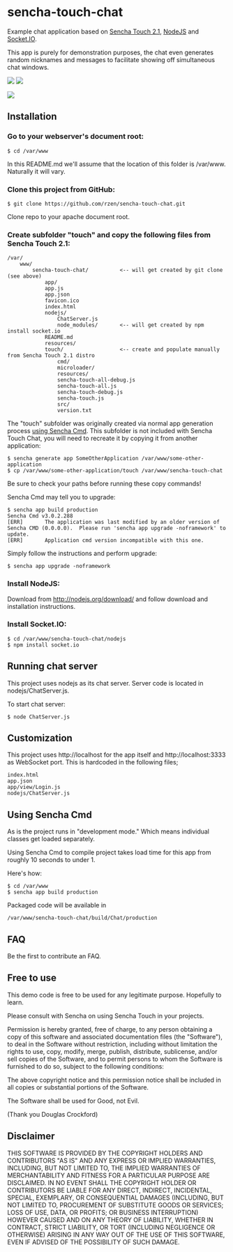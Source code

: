 # sencha-touch-chat

Example chat application based on [Sencha Touch 2.1](http://www.sencha.com/products/touch/ "Sencha Touch"), [NodeJS](http://nodejs.org/ "NodeJS") and [Socket.IO](http://socket.io/ "Socket.IO").

This app is purely for demonstration purposes, the chat even generates random nicknames and messages to facilitate showing off simultaneous chat windows.

![](https://github.com/rzen/sencha-touch-chat/blob/master/resources/Screenshots/Screenshot%20-%20Login.png?raw=true) ![](https://github.com/rzen/sencha-touch-chat/blob/master/resources/Screenshots/Screenshot%20-%20MessageList.png?raw=true)

![](http://cl.ly/image/2b330W0f0O0P/node%20%20_private_var_www_sencha-touch-chat_nodejs%20—%20node%20—%20130×40.png)

## Installation

### Go to your webserver's document root:

	$ cd /var/www

In this README.md we'll assume that the location of this folder is /var/www. Naturally it will vary.


### Clone this project from GitHub:

	$ git clone https://github.com/rzen/sencha-touch-chat.git

Clone repo to your apache document root. 


### Create subfolder "touch" and copy the following files from Sencha Touch 2.1:

	/var/
		www/
			sencha-touch-chat/			<-- will get created by git clone (see above)
				app/
				app.js
				app.json
				favicon.ico
				index.html
				nodejs/
					ChatServer.js
					node_modules/		<-- will get created by npm install socket.io
				README.md
				resources/
				touch/					<-- create and populate manually from Sencha Touch 2.1 distro
					cmd/
					microloader/
					resources/
					sencha-touch-all-debug.js
					sencha-touch-all.js
					sencha-touch-debug.js
					sencha-touch.js
					src/
					version.txt


The "touch" subfolder was originally created via normal app generation process [using Sencha Cmd](http://docs.sencha.com/touch/2-1/#!/guide/command_app "Using Sencha Cmd with Sencha Touch"). This subfolder is not included with Sencha Touch Chat, you will need to recreate it by copying it from another application:

	$ sencha generate app SomeOtherApplication /var/www/some-other-application
	$ cp /var/www/some-other-application/touch /var/www/sencha-touch-chat

Be sure to check your paths before running these copy commands!

Sencha Cmd may tell you to upgrade:

	$ sencha app build production
	Sencha Cmd v3.0.2.288
	[ERR]		The application was last modified by an older version of Sencha CMD (0.0.0.0).  Please run 'sencha app upgrade -noframework' to update.
	[ERR]		Application cmd version incompatible with this one.


Simply follow the instructions and perform upgrade:

	$ sencha app upgrade -noframework


### Install NodeJS:

Download from http://nodejs.org/download/ and follow download and installation instructions.


### Install Socket.IO:

	$ cd /var/www/sencha-touch-chat/nodejs
	$ npm install socket.io


## Running chat server

This project uses nodejs as its chat server. Server code is located in nodejs/ChatServer.js.

To start chat server:

	$ node ChatServer.js


## Customization

This project uses http://localhost for the app itself and http://localhost:3333 as WebSocket port. This is hardcoded in the following files;

	index.html
	app.json
	app/view/Login.js
	nodejs/ChatServer.js


## Using Sencha Cmd

As is the project runs in "development mode." Which means individual classes get loaded separately. 

Using Sencha Cmd to compile project takes load time for this app from roughly 10 seconds to under 1. 

Here's how:

	$ cd /var/www
	$ sencha app build production

Packaged code will be available in

	/var/www/sencha-touch-chat/build/Chat/production


## FAQ

Be the first to contribute an FAQ.


## Free to use

This demo code is free to be used for any legitimate purpose. Hopefully to learn.

Please consult with Sencha on using Sencha Touch in your projects.

Permission is hereby granted, free of charge, to any person obtaining a copy of this software and associated documentation files (the "Software"), to deal in the Software without restriction, including without limitation the rights to use, copy, modify, merge, publish, distribute, sublicense, and/or sell copies of the Software, and to permit persons to whom the Software is furnished to do so, subject to the following conditions:

The above copyright notice and this permission notice shall be included in all copies or substantial portions of the Software.

The Software shall be used for Good, not Evil.

(Thank you Douglas Crockford)


## Disclaimer

THIS SOFTWARE IS PROVIDED BY THE COPYRIGHT HOLDERS AND CONTRIBUTORS "AS IS" AND ANY EXPRESS OR IMPLIED WARRANTIES, INCLUDING, BUT NOT LIMITED TO, THE IMPLIED WARRANTIES OF MERCHANTABILITY AND FITNESS FOR A PARTICULAR PURPOSE ARE DISCLAIMED. IN NO EVENT SHALL THE COPYRIGHT HOLDER OR CONTRIBUTORS BE LIABLE FOR ANY DIRECT, INDIRECT, INCIDENTAL, SPECIAL, EXEMPLARY, OR CONSEQUENTIAL DAMAGES (INCLUDING, BUT NOT LIMITED TO, PROCUREMENT OF SUBSTITUTE GOODS OR SERVICES; LOSS OF USE, DATA, OR PROFITS; OR BUSINESS INTERRUPTION) HOWEVER CAUSED AND ON ANY THEORY OF LIABILITY, WHETHER IN CONTRACT, STRICT LIABILITY, OR TORT (INCLUDING NEGLIGENCE OR OTHERWISE) ARISING IN ANY WAY OUT OF THE USE OF THIS SOFTWARE, EVEN IF ADVISED OF THE POSSIBILITY OF SUCH DAMAGE.

